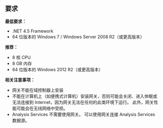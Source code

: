 ## <a name="requirements"></a>要求
**最低要求：**

* .NET 4.5 Framework
* 64 位版本的 Windows 7 / Windows Server 2008 R2（或更高版本）

**推荐：**

* 8 核 CPU
* 8 GB 内存
* 64 位版本的 Windows 2012 R2（或更高版本）

**相关注意事项：**

* 网关不能在域控制器上安装
* 不能在计算机上（如便携式计算机）安装网关，否则可能会关闭、进入休眠或无法连接到 Internet，因为网关无法在任何的此类环境下运行。 此外，网关性能可能会在无线网络中受损。
* Analysis Services 不需要使用网关。 可以使用网关连接 Analysis Services 数据源。

